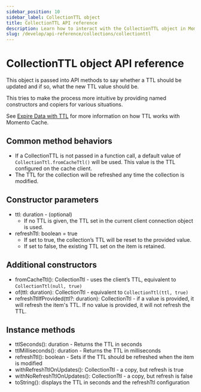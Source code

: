 ```yaml
---
sidebar_position: 10
sidebar_label: CollectionTTL object
title: CollectionTTL API reference
description: Learn how to interact with the CollectionTTL object in Momento Cache.
slug: /develop/api-reference/collections/collectionttl
---
```


# CollectionTTL object API reference

This object is passed into API methods to say whether a TTL should be updated and if so, what the new TTL value should be.

This tries to make the process more intuitive by providing named constructors and copiers for various situations.

See [Expire Data with TTL](../../../learn/how-it-works/expire-data-with-ttl) for more information on how TTL works with Momento Cache.

## Common method behaviors

- If a CollectionTTL is not passed in a function call, a default value of `CollectionTtl.fromCacheTtl()` will be used. This value is the TTL configured on the cache client. 
- The TTL for the collection will be refreshed any time the collection is modified.

## Constructor parameters

- ttl: duration - (optional)
    * If no TTL is given, the TTL set in the current client connection object is used.
- refreshTtl: boolean = true
    * If set to true, the collection’s TTL will be reset to the provided value.
    * If set to false, the existing TTL set on the item is retained.

## Additional constructors

- fromCacheTtl(): CollectionTtl - uses the client’s TTL, equivalent to `CollectionTtl(null, true)`
- of(ttl: duration): CollectionTtl - equivalent to `CollectionTtl(ttl, true)`
- refreshTtlIfProvided(ttl?: duration): CollectionTtl - if a value is provided, it will refresh the item's TTL. If no value is provided, it will not refresh the TTL.

## Instance methods

- ttlSeconds(): duration - Returns the TTL in seconds
- ttlMilliseconds(): duration - Returns the TTL in milliseconds
- refreshTtl(): boolean - Sets if the TTL should be refreshed when the item is modified
- withRefreshTtlOnUpdates(): CollectionTtl - a copy, but refresh is true
- withNoRefreshTtlOnUpdates(): CollectionTtl - a copy, but refresh is false
- toString(): displays the TTL in seconds and the refreshTtl configuration